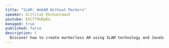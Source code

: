 ```yaml
---
title: "SLAM: WebAR Without Markers"
speaker: Gittitat Ekchantawut
youtube: EXCf79UOpKo
managed: true
published: false
description: |
  Discover how to create markerless AR using SLAM technology and JavaScript! In this session, we will explore how to develop web-based AR without the need for markers, enabling you to create more immersive and dynamic AR experiences. We'll cover the differences between marker-based AR and SLAM-based AR, and demonstrate SLAM in action. Whether you're a beginner or an experienced developer, this session will enhance your skills and knowledge in developing Web AR.
---
```


